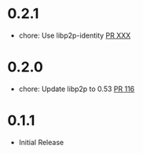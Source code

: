 # 0.2.1
- chore: Use libp2p-identity [PR XXX](https://github.com/dariusc93/rust-ipfs/pull/XXX)

# 0.2.0
- chore: Update libp2p to 0.53 [PR 116]

[PR 116]:  https://github.com/dariusc93/rust-ipfs/pull/116

# 0.1.1
- Initial Release